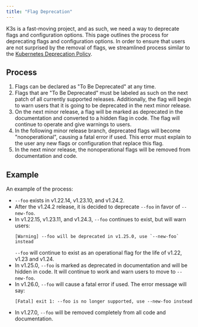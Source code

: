 ```yaml
---
title: "Flag Deprecation"
---
```


K3s is a fast-moving project, and as such, we need a way to deprecate flags and configuration options. This page outlines the process for deprecating flags and configuration options. In order to ensure that users are not surprised by the removal of flags, we streamlined process similar to the [Kubernetes Deprecation Policy](https://kubernetes.io/docs/reference/using-api/deprecation-policy/).

## Process

1) Flags can be declared as "To Be Deprecated" at any time.
2) Flags that are "To Be Deprecated" must be labeled as such on the next patch of all currently supported releases. Additionally, the flag will begin to warn users that it is going to be deprecated in the next minor release.
3) On the next minor release, a flag will be marked as deprecated in the documentation and converted to a hidden flag in code. The flag will continue to operate and give warnings to users.
4) In the following minor release branch, deprecated flags will become "nonoperational", causing a fatal error if used. This error must explain to the user any new flags or configuration that replace this flag.
5) In the next minor release, the nonoperational flags will be removed from documentation and code.

## Example

An example of the process:

- `--foo` exists in v1.22.14, v1.23.10, and v1.24.2.
- After the v1.24.2 release, it is decided to deprecate `--foo` in favor of `--new-foo`.
- In v1.22.15, v1.23.11, and v1.24.3, `--foo` continues to exist, but will warn users:
    ```
    [Warning] --foo will be deprecated in v1.25.0, use `--new-foo` instead
    ```
    `--foo` will continue to exist as an operational flag for the life of v1.22, v1.23 and v1.24.
- In v1.25.0, `--foo` is marked as deprecated in documentation and will be hidden in code. It will continue to work and warn users to move to `--new-foo`.
- In v1.26.0, `--foo` will cause a fatal error if used. The error message will say:
    ```
    [Fatal] exit 1: --foo is no longer supported, use --new-foo instead
    ```
- In v1.27.0, `--foo` will be removed completely from all code and documentation.
